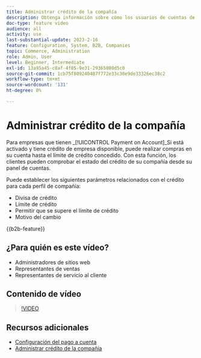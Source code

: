 ```yaml
---
title: Administrar crédito de la compañía
description: Obtenga información sobre cómo los usuarios de cuentas de empresa B2B pueden realizar compras en su cuenta hasta el límite de crédito concedido.
doc-type: feature video
audience: all
activity: use
last-substantial-update: 2023-2-16
feature: Configuration, System, B2B, Companies
topic: Commerce, Administration
role: Admin, User
level: Beginner, Intermediate
exl-id: 13a95a45-c8af-4f85-9e31-29365080d5c0
source-git-commit: 1cb75f809240487f772e33c30e9de33326ec38c2
workflow-type: tm+mt
source-wordcount: '131'
ht-degree: 0%

---
```


# Administrar crédito de la compañía

Para empresas que tienen _[!UICONTROL Payment on Account]_Si está activado y tiene crédito de empresa disponible, puede realizar compras en su cuenta hasta el límite de crédito concedido. Con esta función, los clientes pueden comprobar el estado del crédito de su compañía desde su panel de cuentas.

Puede establecer los siguientes parámetros relacionados con el crédito para cada perfil de compañía:

- Divisa de crédito
- Límite de crédito
- Permitir que se supere el límite de crédito
- Motivo del cambio

{{b2b-feature}}

## ¿Para quién es este vídeo?

- Administradores de sitios web
- Representantes de ventas
- Representantes de servicio al cliente

## Contenido de vídeo

>[!VIDEO](https://video.tv.adobe.com/v/344445?quality=12&learn=on)

## Recursos adicionales

- [Configuración del pago a cuenta](https://experienceleague.adobe.com/docs/commerce-admin/b2b/enable-basic-features.html#configure-payment-on-account)
- [Administrar crédito de la compañía](https://experienceleague.adobe.com/docs/commerce-admin/b2b/companies/credit-company.html)
